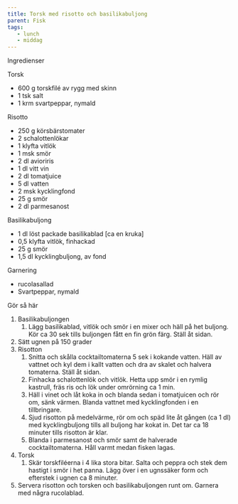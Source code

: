 ```yaml
---
title: Torsk med risotto och basilikabuljong
parent: Fisk
tags:
   - lunch
   - middag
---
```

Ingredienser

Torsk

- 600 g torskfilé av rygg med skinn
- 1 tsk salt
- 1 krm svartpeppar, nymald

Risotto

- 250 g körsbärstomater
- 2 schalottenlökar
- 1 klyfta vitlök
- 1 msk smör
- 2 dl avioriris
- 1 dl vitt vin
- 2 dl tomatjuice
- 5 dl vatten
- 2 msk kycklingfond
- 25 g smör
- 2 dl parmesanost

Basilikabuljong

- 1 dl löst packade basilikablad [ca en kruka]
- 0,5 klyfta vitlök, finhackad
- 25 g smör
- 1,5 dl kycklingbuljong, av fond

Garnering

- rucolasallad
- Svartpeppar, nymald

Gör så här

1. Basilikabuljongen
   1. Lägg basilikablad, vitlök och smör i en mixer och häll på het buljong. Kör ca 30 sek tills buljongen fått en fin grön färg. Ställ åt sidan.
2. Sätt ugnen på 150 grader
3. Risotton
   1. Snitta och skålla cocktailtomaterna 5 sek i kokande vatten. Häll av vattnet och kyl dem i kallt vatten och dra av skalet och halvera tomaterna. Ställ åt sidan.
   2. Finhacka schalottenlök och vitlök. Hetta upp smör i en rymlig kastrull, fräs ris och lök under omrörning ca 1 min.
   3. Häll i vinet och låt koka in och blanda sedan i tomatjuicen och rör om, sänk värmen. Blanda vattnet med kycklingfonden i en tillbringare.
   4. Sjud risotton på medelvärme, rör om och späd lite åt gången (ca 1 dl) med kycklingbuljong tills all buljong har kokat in. Det tar ca 18 minuter tills risotton är klar.
   5. Blanda i parmesanost och smör samt de halverade cocktailtomaterna. Håll varmt medan fisken lagas.
4. Torsk
   1. Skär torskfiléerna i 4 lika stora bitar. Salta och peppra och stek dem hastigt i smör i het panna. Lägg över i en ugnssäker form och efterstek i ugnen ca 8 minuter.
5. Servera risotton och torsken och basilikabuljongen runt om. Garnera med några rucolablad.
